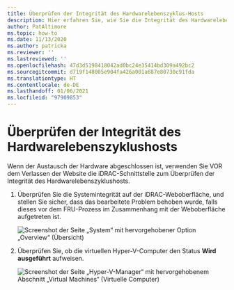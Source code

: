 ```yaml
---
title: Überprüfen der Integrität des Hardwarelebenszyklus-Hosts
description: Hier erfahren Sie, wie Sie die Integrität des Hardwarelebenszyklushosts überprüfen.
author: PatAltimore
ms.topic: how-to
ms.date: 11/13/2020
ms.author: patricka
ms.reviewer: ''
ms.lastreviewed: ''
ms.openlocfilehash: 47d3d5198418042ad0bc24e35414bd309a492bc2
ms.sourcegitcommit: d719f148005e904fa426a001a687e80730c91fda
ms.translationtype: HT
ms.contentlocale: de-DE
ms.lasthandoff: 01/06/2021
ms.locfileid: "97909853"
---
```

# <a name="verifying-hardware-lifecycle-host-health"></a>Überprüfen der Integrität des Hardwarelebenszyklushosts



Wenn der Austausch der Hardware abgeschlossen ist, verwenden Sie VOR dem Verlassen der Website die iDRAC-Schnittstelle zum Überprüfen der Integrität des Hardwarelebenszyklushosts.


1.  Überprüfen Sie die Systemintegrität auf der iDRAC-Weboberfläche, und stellen Sie sicher, dass das bearbeitete Problem behoben wurde, falls dieses vor dem FRU-Prozess im Zusammenhang mit der Weboberfläche aufgetreten ist.

    ![Screenshot der Seite „System“ mit hervorgehobener Option „Overview“ (Übersicht)](media/image-5.png)
    
2.  Überprüfen Sie, ob die virtuellen Hyper-V-Computer den Status **Wird ausgeführt** aufweisen.

    ![Screenshot der Seite „Hyper-V-Manager“ mit hervorgehobenem Abschnitt „Virtual Machines“ (Virtuelle Computer)](media/image-55.png) 

